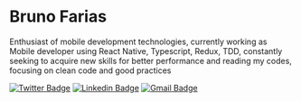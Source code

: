 # Bruno Farias

Enthusiast of mobile development technologies, currently working as Mobile developer using React Native, Typescript, Redux, TDD, constantly seeking to acquire new skills for better performance and reading my codes, focusing on clean code and good practices

[![Twitter Badge](https://img.shields.io/badge/-@baduser66-6633cc?style=flat-square&labelColor=6633cc&logo=twitter&logoColor=white&link=https://twitter.com/baduser66)](https://twitter.com/baduser66)
[![Linkedin Badge](https://img.shields.io/badge/-Bruno%20Farias-6633cc?style=flat-square&logo=Linkedin&logoColor=white&link=https://www.linkedin.com/in/bruno-farias-109b21161/)](https://www.linkedin.com/in/bruno-farias-109b21161/)
[![Gmail Badge](https://img.shields.io/badge/-bruno.fariasd1@gmail.com-6633cc?style=flat-square&logo=Gmail&logoColor=white&link=mailto:bruno.fariasd1@gmail.com)](mailto:bruno.fariasd1@gmail.com)
